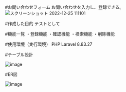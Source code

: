#お問い合わせフォーム
お問い合わせを入力し、登録できる。
![スクリーンショット 2022-12-25 111101](https://user-images.githubusercontent.com/114378472/209455096-03000549-e6af-466c-bd41-b32ee1a86b26.png)

#作成した目的
テストとして

#機能一覧
・登録機能
・確認機能
・検索機能
・削除機能

#使用環境（実行環境）
PHP Laravel 8.83.27

#テーブル設計

![image](https://user-images.githubusercontent.com/114378472/209455384-b7f54d5e-8503-455a-aefb-e6600ff5df0c.png)

#ER図

![image](https://user-images.githubusercontent.com/114378472/209455436-56e70dce-07db-46d4-a63b-8c6ba4d9b56b.png)
